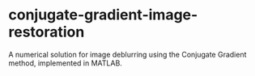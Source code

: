 # conjugate-gradient-image-restoration
A numerical solution for image deblurring using the Conjugate Gradient method, implemented in MATLAB.
